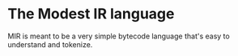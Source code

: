 # The Modest IR language
MIR is meant to be a very simple bytecode language that's easy to understand and tokenize.
